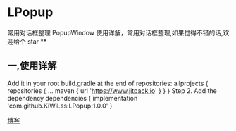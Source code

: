 # LPopup
常用对话框整理
PopupWindow 使用详解，常用对话框整理,如果觉得不错的话,欢迎给个 star **
## 一,使用详解

Add it in your root build.gradle at the end of repositories:
allprojects {
        repositories {
            ...
            maven { url 'https://www.jitpack.io' }
        }
    }
Step 2. Add the dependency
dependencies {
            implementation 'com.github.KiWiLss:LPopup:1.0.0'
    }

  [博客](https://www.yuque.com/bibly/clwnn5/ea71od)
